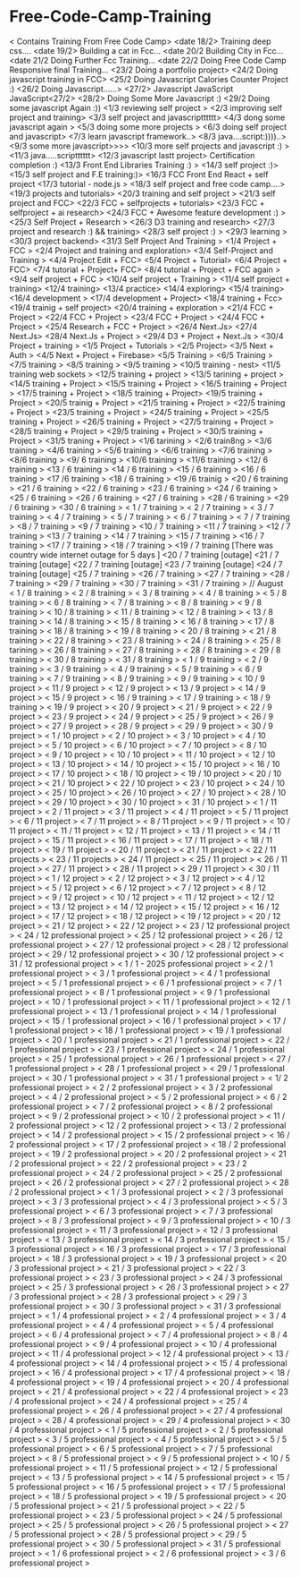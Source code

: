 # Free-Code-Camp-Training
< Contains Training From Free Code Camp>
<date 18/2> Training deep css....
<date 19/2> Building a cat in Fcc...
<date 20/2 Building City in Fcc...
<date 21/2 Doing Further Fcc Training...
<date 22/2 Doing Free Code Camp Responsive final Training...
<23/2 Doing a portfolio project>
<24/2 Doing javascript training in FCC>
<25/2 Doing Javascript Calories Counter Project :)
<26/2 Doing Javascript......>
<27/2> Javascript JavaScript JavaScript<27/2> 
<28/2> Doing Some More Javascript :)
<29/2 Doing some javascript Again :))
<1/3 reviewing self project >
<2/3 improving self project and training>
<3/3 self project and javascriptttttt>
<4/3 dong some javascript again >
<5/3 doing some more projects >
<6/3 doing self project and javascript>
<7/3 learn javascript framework..>
<8/3 java....script:))))..>
<9/3 some more javascript>>>>
<10/3 more self projects and javascript :) >
<11/3 java.....scriptttttt>
<12/3 javascript lastt project> Certification completion :)
<13/3 Front End Libraries Training :) >
<14/3 self project :)>
<15/3 self project and F.E training:)>
<16/3 FCC Front End React + self project
<17/3 tutorial - node.js >
<18/3 self project and free code camp....>
<19/3 projects and tutorials>
<20/3 training and self project >
<21/3 self project and FCC>
<22/3 FCC + selfprojects + tutorials>
<23/3 FCC + selfproject + ai research>
<24/3 FCC + Awesome feature development :) >
<25/3 Self Project + Research >
<26/3 D3 training and research>
<27/3 project and research :) && training>
<28/3 self project :) >
<29/3 learning >
<30/3 project backend>
<31/3 Self Project And Training >
<1/4 Project + FCC >
<2/4 Project and training and exploration>
<3/4 Self-Project and Training >
<4/4 Project Edit + FCC>
<5/4 Project + Tutorial>
<6/4 Project + FCC>
<7/4 tutorial + Project+ FCC>
<8/4 tutorial + Project + FCC again >
<9/4 self project + FCC >
<10/4 self project + Training >
<11/4 self project + training>
<12/4 training>
<13/4 practice>
<14/4 exploring>
<15/4 training>
<16/4 development >
<17/4 development + Project>
<18/4 training + Fcc>
<19/4 trainig + self project>
<20/4 training + exploration >
<21/4 FCC + Project >
<22/4 FCC + Project >
<23/4 FCC + Project >
<24/4 FCC + Project >
<25/4 Research + FCC + Project >
<26/4 Next.Js>
<27/4 Next.Js>
<28/4 Next.Js + Project >
<29/4 D3 + Project + Next.Js >
<30/4 Project + training >
<1/5 Project + Tutorials >
<2/5 Project>
<3/5 Next + Auth >
<4/5 Next + Project + Firebase>
<5/5 Training >
<6/5 Training >
<7/5 training >
<8/5 training >
<9/5 training >
<10/5 training - nest>
<11/5 training web sockets >
<12/5 training + project >
<13/5 tarining + project > 
<14/5 training + Project >
<15/5 training + Project >
<16/5 training + Project >
<17/5 training + Project >
<18/5 training + Project>
<19/5 training + Project >
<20/5 trainig + Project >
<21/5 training + Project >
<22/5 training + Project >
<23/5 training + Project >
<24/5 training + Project >
<25/5 training + Project >
<26/5 training + Project >
<27/5 training + Project >
<28/5 training + Project >
<29/5 training + Project >
<30/5 training + Project >
<31/5 traning + Project >
<1/6 tarining >
<2/6 train8ng >
<3/6 training >
<4/6 training >
<5/6 training >
<6/6 training >
<7/6 training >
<8/6 training >
<9/ 6 training >
<10/6 training >
<11/6 training >
<12/ 6 training >
<13 / 6 training >
<14 / 6 training >
<15 / 6 training >
<16 / 6 training >
<17 /6 training >
<18 / 6 training  >
<19 /6 trainig >
<20 / 6 training >
<21 / 6 training >
<22 / 6 training >
<23 / 6 training >
<24 / 6 training >
<25 / 6 training >
<26 / 6 training >
<27 / 6 training >
<28 / 6 training >
<29 / 6 training >
<30 / 6 training >
< 1 / 7 training >
< 2 / 7 training >
< 3 / 7 training >
< 4 / 7 training >
< 5 / 7 training >
< 6 / 7 training >
< 7 / 7 training >
<8 / 7 training >
<9 / 7 training >
<10 / 7 training >
<11 / 7 training  >
<12 / 7 training >
<13 / 7 training >
<14 / 7 training >
<15 / 7 training >
<16 / 7 training >
<17 / 7 training >
<18 / 7 training >
<19 / 7 training  [There was country wide internet outage for 5 days ]
<20 / 7 training [outage]
<21 / 7 training [outage]
<22 / 7 training [outage]
<23 / 7 training [outage]
<24 / 7 training [outage]
<25 / 7 training >
<26 / 7 training >
<27 / 7 training >
<28 / 7 training >
<29 / 7 training >
<30 / 7 training >
<31 / 7 training >
// August
< 1 / 8 training >
< 2 / 8 training >
< 3 / 8 training >
< 4 / 8 training >
< 5 / 8 training >
< 6 / 8 training >
< 7 / 8 training >
< 8 / 8 training >
< 9 / 8 training >
< 10 / 8 training >
< 11 / 8 training >
< 12 / 8 training >
< 13 / 8 training >
< 14 / 8 training >
< 15 / 8 training >
< 16 / 8 training >
< 17 / 8 training >
< 18 / 8 training >
< 19 / 8 training >
< 20 / 8 training >
< 21 / 8 training >
< 22 / 8 training >
< 23 / 8 training >
< 24 / 8 training >
< 25 / 8 tarining >
< 26 / 8 training >
< 27 / 8 training >
< 28 / 8 training >
< 29 / 8 training >
< 30 / 8 training >
< 31 / 8 training >
< 1 / 9 training >
< 2 / 9 training >
< 3 / 9 training >
< 4 / 9 training >
< 5 / 9 training >
< 6 / 9 training >
< 7 / 9 training >
< 8 / 9 training >
< 9 / 9 training >
< 10 / 9 project >
< 11 / 9 project >
< 12 / 9 project >
< 13 / 9 project >
< 14 / 9 project >
< 15 / 9 project >
< 16 / 9 training >
< 17 / 9 training >
< 18 / 9 training >
< 19 / 9 project >
< 20 / 9 project >
< 21 / 9 project >
< 22 / 9 project >
< 23 / 9 project >
< 24 / 9 project >
< 25 / 9 project >
< 26 / 9 project >
< 27 / 9 project >
< 28 / 9 project >
< 29 / 9 project >
< 30 / 9 project >
< 1 / 10 project >
< 2 / 10 project >
< 3 / 10 project >
< 4 / 10 project >
< 5 / 10 project >
< 6 / 10 project >
< 7 / 10 project >
< 8 / 10 project >
< 9 / 10 project >
< 10 / 10 project >
< 11 / 10 project >
< 12 / 10 project >
< 13 / 10 project >
< 14 / 10 project >
< 15 / 10 project >
< 16 / 10 project >
< 17 / 10 project >
< 18 / 10 project >
< 19 / 10 project >
< 20 / 10 project >
< 21 / 10 project >
< 22 / 10 project >
< 23 / 10 project >
< 24 / 10 project >
< 25 / 10 project >
< 26 / 10 project >
< 27 / 10 project >
< 28 / 10 project >
< 29 / 10 project >
< 30 / 10 project >
< 31 / 10 project >
< 1 / 11 project >
< 2 / 11 project >
< 3 / 11 project >
< 4 / 11 project >
< 5 / 11 project >
< 6 / 11 project >
< 7 / 11 project >
< 8 / 11 project >
< 9 / 11 project >
< 10 / 11 project >
< 11 / 11 project >
< 12 / 11 project >
< 13 / 11 project >
< 14 / 11 project >
< 15 / 11 project >
< 16 / 11 project >
< 17 / 11 project >
< 18 / 11 project >
< 19 / 11 project >
< 20 / 11 project >
< 21 / 11 project >
< 22 / 11 projects >
< 23 / 11 projects >
< 24 / 11 project >
< 25 / 11 project >
< 26 / 11 project >
< 27 / 11 project >
< 28 / 11 project >
< 29 / 11 project >
< 30 / 11 project >
< 1 / 12 project >
< 2 / 12 project >
< 3 / 12 project >
< 4 / 12 project >
< 5 / 12 project >
< 6 / 12 project >
< 7 / 12 project >
< 8 / 12 project >
< 9 / 12 project >
< 10 / 12 project >
< 11 / 12 project >
< 12 / 12 project >
< 13 / 12 project >
< 14 / 12 project >
< 15 / 12 project >
< 16 / 12 project >
< 17 / 12 project >
< 18 / 12 project >
< 19 / 12 project >
< 20 / 12 project >
< 21 / 12 project >
< 22 / 12 project >
< 23 / 12 professional project >
< 24 / 12 professional project >
< 25 / 12 professional project >
< 26 / 12 professional project >
< 27 / 12 professional project >
< 28 / 12 professional project >
< 29 / 12 professional project >
< 30 / 12 professional project >
< 31 / 12 professional project >
< 1 / 1 - 2025 professional project >
< 2 / 1 professional project >
< 3 / 1 professional project >
< 4 / 1 professional project >
< 5 / 1 professional project >
< 6 / 1 professional project >
< 7 / 1 professional project >
< 8 / 1 professional project >
< 9 / 1 professional project >
< 10 / 1 professional project >
< 11 / 1 professional project >
< 12 / 1 professional project >
< 13 / 1 professional project >
< 14 / 1 professional project > 
< 15 / 1 professional project >
< 16 / 1 professional project >
< 17 / 1 professional project >
< 18 / 1 professional project >
< 19 / 1 professional project >
< 20 / 1 professional project >
< 21 / 1 professional project >
< 22 / 1 professional project >
< 23 / 1 professional project >
< 24 / 1 professional project >
< 25 / 1 professional project >
< 26 / 1 professional project >
< 27 / 1 professional project >
< 28 / 1 professional project >
< 29 / 1 professional project >
< 30 / 1 professional project >
< 31 / 1 professional project >
< 1/ 2 professional project >
< 2 / 2 professional project >
< 3 / 2 professional project > 
< 4 / 2 professional project >
< 5 / 2 professional project >
< 6 / 2 professional project >
< 7 / 2 professional project >
< 8 / 2 professional project >
< 9 / 2 professional project >
< 10 / 2 professional project >
< 11 / 2 professional project >
< 12 / 2 professional project >
< 13 / 2 professional project >
< 14 / 2 professional project >
< 15 / 2 professional project >
< 16 / 2 professional project >
< 17 / 2 professional project >
< 18 / 2 professional project >
< 19 / 2 professional project >
< 20 / 2 professional project >
< 21 / 2 professional project >
< 22 / 2 professional project >
< 23 / 2 professional project >
< 24 / 2 professional project >
< 25 / 2 professional project >
< 26 / 2 professional project >
< 27 / 2 professional project >
< 28 / 2 professional project >
< 1 / 3 professional project >
< 2 / 3 professional project >
< 3 / 3 professional project >
< 4 / 3 professional project >
< 5 / 3 professional project >
< 6 / 3 professional project >
< 7 / 3 professional project >
< 8 / 3 professional project >
< 9 / 3 professional project >
< 10 / 3 professional project >
< 11 / 3 professional project >
< 12 / 3 professional project >
< 13 / 3 professional project >
< 14 / 3 professional project >
< 15 / 3 professional project >
< 16 / 3 professional project >
< 17 / 3 professional project >
< 18 / 3 professional project >
< 19 / 3 professional project >
< 20 / 3 professional project >
< 21 / 3 professional project >
< 22 / 3 professional project >
< 23 / 3 professional project >
< 24 / 3 professional project >
< 25 / 3 professional project >
< 26 / 3 professional project > 
< 27 / 3 professional project >
< 28 / 3 professional project >
< 29 / 3 professional project >
< 30 / 3 professional project >
< 31 / 3 professional project >
< 1 / 4 professional project >
< 2 / 4 professional project >
< 3 / 4 professional project >
< 4 / 4 professional project >
< 5 / 4 professional project >
< 6 / 4 professional project >
< 7 / 4 professional project > 
< 8 / 4 professional project >
< 9 / 4 professional project >
< 10 / 4 professional project >
< 11 / 4 professional project >
< 12 / 4 professional project >
< 13 / 4 professional project >
< 14 / 4 professional project >
< 15 / 4 professional project >
< 16 / 4 professional project >
< 17 / 4 professional project >
< 18 / 4 professional project >
< 19 / 4 professional project >
< 20 / 4 professional project >
< 21 / 4 professional project >
< 22 / 4 professional project >
< 23 / 4 professional project >
< 24 / 4 professional project >
< 25 / 4 professional project >
< 26 / 4 professional project >
< 27 / 4 professional project >
< 28 / 4 professional project >
< 29 / 4 professional project >
< 30 / 4 professional project >
< 1 / 5 professional project >
< 2 / 5 professional project >
< 3 / 5 professional project >
< 4 / 5 professional project >
< 5 / 5 professional project >
< 6 / 5 professional project >
< 7 / 5 professional project >
< 8 / 5 professional project >
< 9 / 5 professional project >
< 10 / 5 professional project >
< 11 / 5 professional project >
< 12 / 5 professional project >
< 13 / 5 professional project >
< 14 / 5 professional project >
< 15 / 5 professional project >
< 16 / 5 professional project >
< 17 / 5 professional project >
< 18 / 5 professional project >
< 19 / 5 professional project >
< 20 / 5 professional project >
< 21 / 5 professional project >
< 22 / 5 professional project >
< 23 / 5 professional project >
< 24 / 5 professional project >
< 25 / 5 professional project >
< 26 / 5 professional project >
< 27 / 5 professional project >
< 28 / 5 professional project >
< 29 / 5 professional project >
< 30 / 5 professional project >
< 31 / 5 professional project >
< 1 / 6 professional project >
< 2 / 6 professional project >
< 3 / 6 professional project >
